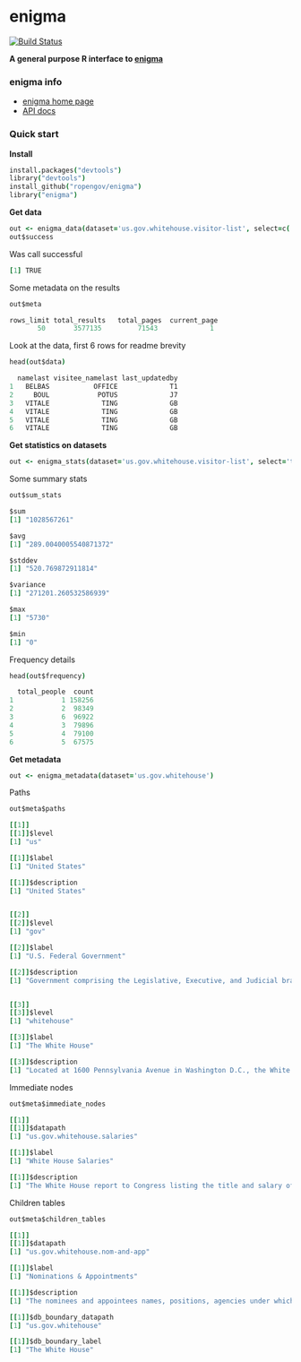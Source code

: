 enigma
=======

[![Build Status](https://api.travis-ci.org/ropensci/enigma.png)](https://travis-ci.org/ropensci/enigma)

**A general purpose R interface to [enigma](https://app.enigma.io/)**

### enigma info

+ [enigma home page](https://app.enigma.io/)
+ [API docs](https://app.enigma.io/api)

### Quick start

**Install**

```coffee
install.packages("devtools")
library("devtools")
install_github("ropengov/enigma")
library("enigma")
```

**Get data**

```coffee
out <- enigma_data(dataset='us.gov.whitehouse.visitor-list', select=c('namelast','visitee_namelast','last_updatedby'))
out$success
```

Was call successful

```coffee
[1] TRUE
```

Some metadata on the results

```coffee
out$meta
```

```coffee
rows_limit total_results   total_pages  current_page 
       50       3577135         71543             1 
```

Look at the data, first 6 rows for readme brevity

```coffee
head(out$data)
```

```coffee
  namelast visitee_namelast last_updatedby
1   BELBAS           OFFICE             T1
2     BOUL            POTUS             J7
3   VITALE             TING             GB
4   VITALE             TING             GB
5   VITALE             TING             GB
6   VITALE             TING             GB
```

**Get statistics on datasets**

```coffee
out <- enigma_stats(dataset='us.gov.whitehouse.visitor-list', select='total_people')
```

Some summary stats

```coffee
out$sum_stats
```

```coffee
$sum
[1] "1028567261"

$avg
[1] "289.0040005540871372"

$stddev
[1] "520.769872911814"

$variance
[1] "271201.260532586939"

$max
[1] "5730"

$min
[1] "0"
```

Frequency details

```coffee
head(out$frequency)
```

```coffee
  total_people  count
1            1 158256
2            2  98349
3            6  96922
4            3  79896
5            4  79100
6            5  67575
```


**Get metadata**

```coffee
out <- enigma_metadata(dataset='us.gov.whitehouse')
```

Paths 

```coffee
out$meta$paths
```

```coffee
[[1]]
[[1]]$level
[1] "us"

[[1]]$label
[1] "United States"

[[1]]$description
[1] "United States"


[[2]]
[[2]]$level
[1] "gov"

[[2]]$label
[1] "U.S. Federal Government"

[[2]]$description
[1] "Government comprising the Legislative, Executive, and Judicial branches of the United States of America."


[[3]]
[[3]]$level
[1] "whitehouse"

[[3]]$label
[1] "The White House"

[[3]]$description
[1] "Located at 1600 Pennsylvania Avenue in Washington D.C., the White House has served as the home and office for every U.S. president since John Adams."
```

Immediate nodes

```coffee
out$meta$immediate_nodes
```

```coffee
[[1]]
[[1]]$datapath
[1] "us.gov.whitehouse.salaries"

[[1]]$label
[1] "White House Salaries"

[[1]]$description
[1] "The White House report to Congress listing the title and salary of every White House Office employee since 1995."
```

Children tables

```coffee
out$meta$children_tables
```

```coffee
[[1]]
[[1]]$datapath
[1] "us.gov.whitehouse.nom-and-app"

[[1]]$label
[1] "Nominations & Appointments"

[[1]]$description
[1] "The nominees and appointees names, positions, agencies under which they are nominated or appointed, the agency's websites, nomination dates, and vote confirmation dates."

[[1]]$db_boundary_datapath
[1] "us.gov.whitehouse"

[[1]]$db_boundary_label
[1] "The White House"
```